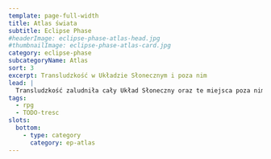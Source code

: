```yaml
---
template: page-full-width
title: Atlas świata 
subtitle: Eclipse Phase
#headerImage: eclipse-phase-atlas-head.jpg
#thumbnailImage: eclipse-phase-atlas-card.jpg
category: eclipse-phase
subcategoryName: Atlas
sort: 3
excerpt: Transludzkość w Układzie Słonecznym i poza nim
lead: |
  Transludzkość zaludniła cały Układ Słoneczny oraz te miejsca poza nim, które są dostępne przez Bramy Pandoriańskie
tags: 
  - rpg
  - TODO-tresc
slots:
  bottom:
    - type: category
      category: ep-atlas
---
```

